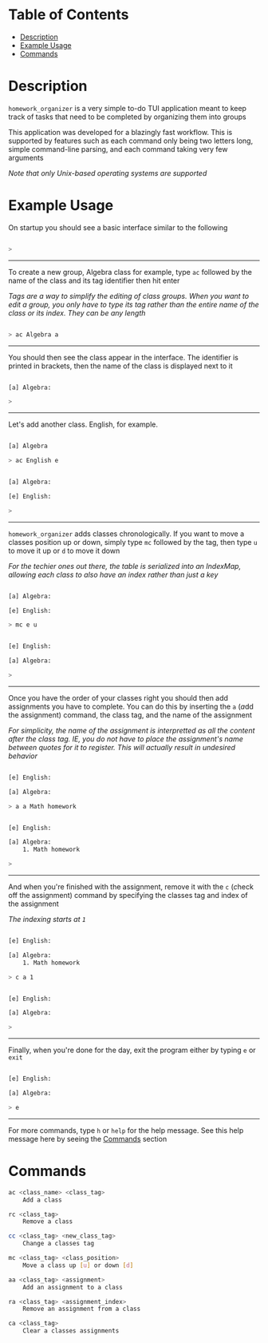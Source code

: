 # Table of Contents
* [Description](#description)
* [Example Usage](#example-usage)
* [Commands](#commands)

# Description
`homework_organizer` is a very simple to-do TUI application meant to keep track of tasks that need to be completed by organizing them into groups  
  
This application was developed for a blazingly fast workflow. This is supported by features such as each command only being two letters long, simple command-line parsing, and each command taking very few arguments  
  
*Note that only Unix-based operating systems are supported*

# Example Usage
On startup you should see a basic interface similar to the following
```bash

> 
```
  
---
  
To create a new group, Algebra class for example, type `ac` followed by the name of the class and its tag identifier then hit enter  
  
*Tags are a way to simplify the editing of class groups. When you want to edit a group, you only have to type its tag rather than the entire name of the class or its index. They can be any length*  
```bash

> ac Algebra a
```
  
---
  
You should then see the class appear in the interface. The identifier is printed in brackets, then the name of the class is displayed next to it
```bash

[a] Algebra:

>
```
  
---
  
Let's add another class. English, for example.
```bash

[a] Algebra

> ac English e
```
```bash

[a] Algebra:

[e] English:

>
```
  
---
  
`homework_organizer` adds classes chronologically. If you want to move a classes position up or down, simply type `mc` followed by the tag, then type `u` to move it up or `d` to move it down  
  
*For the techier ones out there, the table is serialized into an IndexMap, allowing each class to also have an index rather than just a key*
```bash

[a] Algebra:

[e] English:

> mc e u
```
```bash

[e] English:

[a] Algebra:

>
```
  
---
  
Once you have the order of your classes right you should then add assignments you have to complete. You can do this by inserting the `a` (*a*dd the assignment) command, the class tag, and the name of the assignment  
  
*For simplicity, the name of the assignment is interpretted as all the content after the class tag. IE, you do not have to place the assignment's name between quotes for it to register. This will actually result in undesired behavior*
```bash

[e] English:

[a] Algebra:

> a a Math homework
```
```bash

[e] English:

[a] Algebra:
    1. Math homework

>
```
  
---
  
And when you're finished with the assignment, remove it with the `c` (*c*heck off the assignment) command by specifying the classes tag and index of the assignment  
  
*The indexing starts at `1`*
```bash

[e] English:

[a] Algebra:
    1. Math homework

> c a 1
```
```bash

[e] English:

[a] Algebra:

>
```
  
---
  
Finally, when you're done for the day, exit the program either by typing `e` or `exit`
```bash

[e] English:

[a] Algebra:

> e
```
  
---
  
For more commands, type `h` or `help` for the help message. See this help message here by seeing the [Commands](#commands) section

# Commands
```bash
ac <class_name> <class_tag>
    Add a class

rc <class_tag>
    Remove a class

cc <class_tag> <new_class_tag>
    Change a classes tag

mc <class_tag> <class_position>
    Move a class up [u] or down [d]

aa <class_tag> <assignment>
    Add an assignment to a class

ra <class_tag> <assignment_index>
    Remove an assignment from a class

ca <class_tag>
    Clear a classes assignments
```
